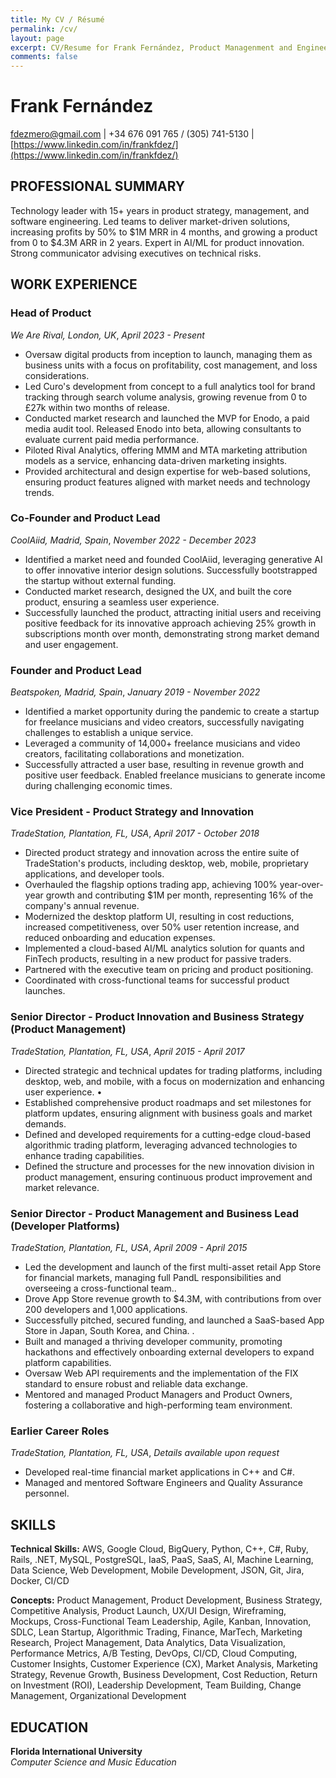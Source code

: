 ```yaml
---
title: My CV / Résumé
permalink: /cv/
layout: page
excerpt: CV/Resume for Frank Fernández, Product Managenment and Engineering Executive
comments: false
---
```


# Frank Fernández
[fdezmero@gmail.com](mailto:fdezmero@gmail.com) | +34 676 091 765 / (305) 741-5130 | [https://www.linkedin.com/in/frankfdez/](https://www.linkedin.com/in/frankfdez/)

## PROFESSIONAL SUMMARY

Technology leader with 15+ years in product strategy, management, and software engineering. Led teams to deliver market-driven solutions, increasing profits by 50% to $1M MRR in 4 months, and growing a product from 0 to $4.3M ARR in 2 years. Expert in AI/ML for product innovation. Strong communicator advising executives on technical risks. 

## WORK EXPERIENCE

### Head of Product

*We Are Rival, London, UK*, *April 2023 - Present*

- Oversaw digital products from inception to launch, managing them as business units with a focus on profitability, cost management, and loss considerations. 
- Led Curo's development from concept to a full analytics tool for brand tracking through search volume analysis, growing revenue from 0 to £27k within two months of release. 
- Conducted market research and launched the MVP for Enodo, a paid media audit tool. Released Enodo into beta, allowing consultants to evaluate current paid media performance. 
- Piloted Rival Analytics, offering MMM and MTA marketing attribution models as a service, enhancing data-driven marketing insights. 
- Provided architectural and design expertise for web-based solutions, ensuring product features aligned with market needs and technology trends. 

### Co-Founder and Product Lead

*CoolAiid, Madrid, Spain*, *November 2022 - December 2023*

- Identified a market need and founded CoolAiid, leveraging generative AI to offer innovative interior design solutions. Successfully bootstrapped the startup without external funding.
- Conducted market research, designed the UX, and built the core product, ensuring a seamless user experience.
- Successfully launched the product, attracting initial users and receiving positive feedback for its innovative approach achieving 25% growth in subscriptions month over month, demonstrating strong market demand and user engagement.

### Founder and Product Lead

*Beatspoken, Madrid, Spain*, *January 2019 - November 2022*

- Identified a market opportunity during the pandemic to create a startup for freelance musicians and video creators, successfully navigating challenges to establish a unique service. 
- Leveraged a community of 14,000+ freelance musicians and video creators, facilitating collaborations and monetization. 
- Successfully attracted a user base, resulting in revenue growth and positive user feedback. Enabled freelance musicians to generate income during challenging economic times. 

### Vice President - Product Strategy and Innovation

*TradeStation, Plantation, FL, USA*, *April 2017 - October 2018*

- Directed product strategy and innovation across the entire suite of TradeStation's products, including desktop, web, mobile, proprietary applications, and developer tools. 
- Overhauled the flagship options trading app, achieving 100% year-over-year growth and contributing $1M per month, representing 16% of the company's annual revenue. 
- Modernized the desktop platform UI, resulting in cost reductions, increased competitiveness, over 50% user retention increase, and reduced onboarding and education expenses. 
- Implemented a cloud-based AI/ML analytics solution for quants and FinTech products, resulting in a new product for passive traders. 
- Partnered with the executive team on pricing and product positioning.
- Coordinated with cross-functional teams for successful product launches.

### Senior Director - Product Innovation and Business Strategy (Product Management)

*TradeStation, Plantation, FL, USA*, *April 2015 - April 2017*

- Directed strategic and technical updates for trading platforms, including desktop, web, and mobile, with a focus on modernization and enhancing user experience. 	•	
- Established comprehensive product roadmaps and set milestones for platform updates, ensuring alignment with business goals and market demands. 
- Defined and developed requirements for a cutting-edge cloud-based algorithmic trading platform, leveraging advanced technologies to enhance trading capabilities. 
- Defined the structure and processes for the new innovation division in product management, ensuring continuous product improvement and market relevance. 


### Senior Director - Product Management and Business Lead (Developer Platforms)

*TradeStation, Plantation, FL, USA*, *April 2009 - April 2015*

- Led the development and launch of the first multi-asset retail App Store for financial markets, managing full PandL responsibilities and overseeing a cross-functional team.. 
- Drove App Store revenue growth to $4.3M, with contributions from over 200 developers and 1,000 applications. 
- Successfully pitched, secured funding, and launched a SaaS-based App Store in Japan, South Korea, and China. . 
- Built and managed a thriving developer community, promoting hackathons and effectively onboarding external developers to expand platform capabilities. 
- Oversaw Web API requirements and the implementation of the FIX standard to ensure robust and reliable data exchange. 
- Mentored and managed Product Managers and Product Owners, fostering a collaborative and high-performing team environment. 

### Earlier Career Roles

*TradeStation, Plantation, FL, USA*, *Details available upon request*

- Developed real-time financial market applications in C++ and C#.
- Managed and mentored Software Engineers and Quality Assurance personnel.

## SKILLS

**Technical Skills:** AWS, Google Cloud, BigQuery, Python, C++, C#, Ruby, Rails, .NET, MySQL, PostgreSQL, IaaS, PaaS, SaaS, AI, Machine Learning, Data Science, Web Development, Mobile Development, JSON, Git, Jira, Docker, CI/CD

**Concepts:** Product Management, Product Development, Business Strategy, Competitive Analysis, Product Launch, UX/UI Design, Wireframing, Mockups, Cross-Functional Team Leadership, Agile, Kanban, Innovation, SDLC, Lean Startup, Algorithmic Trading, Finance, MarTech, Marketing Research, Project Management, Data Analytics, Data Visualization, Performance Metrics, A/B Testing, DevOps, CI/CD, Cloud Computing, Customer Insights, Customer Experience (CX), Market Analysis, Marketing Strategy, Revenue Growth, Business Development, Cost Reduction, Return on Investment (ROI), Leadership Development, Team Building, Change Management, Organizational Development

## EDUCATION

**Florida International University**  
*Computer Science and Music Education*